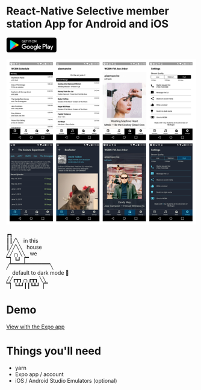 # React-Native Selective member station App for Android and iOS

<a href="https://play.google.com/store/apps/details?id=org.wcbn">
  <img alt="Get it on Google Play" title="Google Play" src="docs/play-store.png" height="40">
</a>

![Screenshots](docs/screenshots.jpg)

┏┓  <br />
┃┃╱╲ &nbsp; in this<br />
┃╱╱╲╲  &nbsp; house<br />
╱╱╭╮╲╲ &nbsp; we <br />
▔▏┗┛▕▔<br />
╱▔▔▔▔▔▔▔▔▔▔╲  <br />
&nbsp;&nbsp;&nbsp; default to dark mode 🌚<br />
╱╱┏┳┓╭╮┏┳┓ ╲╲ <br />
▔▏┗┻┛┃┃┗┻┛▕▔<br />

# Demo

[View with the Expo app](https://expo.io/@derekacosta/wcbn-app)

# Things you'll need

- yarn
- Expo app / account
- iOS / Android Studio Emulators (optional)
